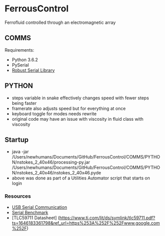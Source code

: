 # FerrousControl
Ferrofluid controlled through an electromagnetic array

## COMMS
Requirements:
- Python 3.6.2
- PySerial
- [Robust Serial Library](https://github.com/araffin/arduino-robust-serial)

## PYTHON
- steps variable in snake effectively changes speed with fewer steps being faster
- framerate also adjusts speed but for everything at once
- keyboard toggle for modes needs rewrite
- original code may have an issue with viscosity in fluid class with viscosity

## Startup
- java -jar /Users/newhumans/Documents/GitHub/FerrousControl/COMMS/PYTHON/nstokes_2_40x46/processing-py.jar /Users/newhumans/Documents/GitHub/FerrousControl/COMMS/PYTHON/nstokes_2_40x46/nstokes_2_40x46.pyde
- above was done as part of a Utilities Automator script that starts on login

### Resources
- [USB Serial Communication](https://www.pjrc.com/teensy/td_serial.html)
- [Serial Benchmark](https://www.pjrc.com/teensy/benchmark_usb_serial_receive.html)
- [TLC59711 Datasheet] (https://www.ti.com/lit/ds/symlink/tlc59711.pdf?ts=1646183361798&ref_url=https%253A%252F%252Fwww.google.com%252F)
